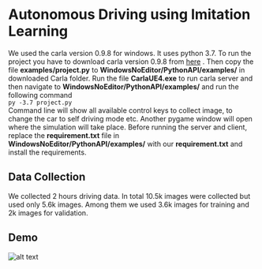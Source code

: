 # Autonomous Driving using Imitation Learning
 
We used the carla version 0.9.8 for windows. It uses python 3.7. To run the project you have to download carla version 0.9.8 from [here](https://github.com/carla-simulator/carla/releases/tag/0.9.8/) .
Then copy the file **examples/project.py** to **WindowsNoEditor/PythonAPI/examples/** in downloaded Carla folder. Run the file **CarlaUE4.exe** to run carla server and then navigate to **WindowsNoEditor/PythonAPI/examples/** and run the following command<br />
`py -3.7 project.py` <br />
Command line will show all available control keys to collect image, to change the car to self driving mode etc. Another pygame window will open where the simulation will take place. 
Before running the server and client, replace the **requirement.txt** file in **WindowsNoEditor/PythonAPI/examples/** with our **requirement.txt** and install the requirements.

## Data Collection
We collected 2 hours driving data. In total 10.5k images were collected but used only 5.6k images.
Among them we used 3.6k images for training and 2k images for validation.

## Demo 
![alt text][logo]

[logo]: https://github.com/dragnil1/Autonomous-Driving-using-Imitation-Learning/blob/main/demo.gif "Demo"
